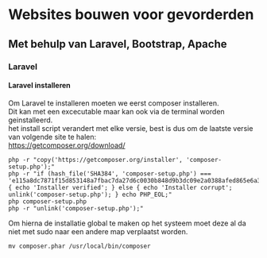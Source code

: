 # Websites bouwen voor gevorderden
## Met behulp van Laravel, Bootstrap, Apache
### Laravel
#### Laravel installeren
Om Laravel te installeren moeten we eerst composer installeren.  
Dit kan met een excecutable maar kan ook via de terminal worden geinstalleerd.  
het install script verandert met elke versie, best is dus om de laatste versie van volgende site te halen:  
<https://getcomposer.org/download/>



```
php -r "copy('https://getcomposer.org/installer', 'composer-setup.php');"
php -r "if (hash_file('SHA384', 'composer-setup.php') === 'e115a8dc7871f15d853148a7fbac7da27d6c0030b848d9b3dc09e2a0388afed865e6a3d6b3c0fad45c48e2b5fc1196ae') { echo 'Installer verified'; } else { echo 'Installer corrupt'; unlink('composer-setup.php'); } echo PHP_EOL;"
php composer-setup.php
php -r "unlink('composer-setup.php');"
```

Om hierna de installatie global te maken op het systeem moet deze al da niet met sudo naar een andere map verplaatst worden.

```
mv composer.phar /usr/local/bin/composer
```